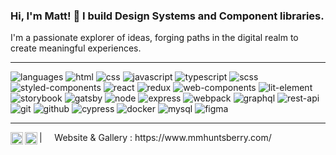 ### Hi, I'm Matt! 👋 **I build Design Systems and Component libraries.**
<span>I'm a passionate explorer of ideas, forging paths in the digital realm to create meaningful experiences.</span>

----
![languages](https://img.shields.io/static/v1?label=&message=languages:&color=111&style=flat-square)
![html](https://img.shields.io/static/v1?logo=html5&label=&message=HTML&color=36465D&logoColor=AAA&style=flat-square)
![css](https://img.shields.io/static/v1?logo=css3&label=&message=CSS&color=36465D&logoColor=AAA&style=flat-square)
![javascript](https://img.shields.io/static/v1?logo=javascript&label=&message=JavaScript&color=36465D&logoColor=AAA&style=flat-square)
![typescript](https://img.shields.io/static/v1?logo=typescript&label=&message=TypeScript&color=36465D&logoColor=AAA&style=flat-square)
![scss](https://img.shields.io/static/v1?logo=sass&label=&message=SCSS&color=36465D&logoColor=AAA&style=flat-square)
![styled-components](https://img.shields.io/static/v1?logo=styled-components&label=&message=Styled%20Components&color=36465D&logoColor=AAA&style=flat-square)
![react](https://img.shields.io/static/v1?logo=react&label=&message=React&color=36465D&logoColor=AAA&style=flat-square)
![redux](https://img.shields.io/static/v1?logo=redux&label=&message=Redux&color=36465D&logoColor=AAA&style=flat-square)
![web-components](https://img.shields.io/static/v1?logo=webcomponents.org&label=&message=Web%20Components&color=36465D&logoColor=AAA&style=flat-square)
![lit-element](https://img.shields.io/static/v1?logo=webcomponents.org&label=&message=Lit%20Element&color=36465D&logoColor=AAA&style=flat-square)
![storybook](https://img.shields.io/static/v1?logo=storybook&label=&message=Storybook&color=36465D&logoColor=AAA&style=flat-square)
![gatsby](https://img.shields.io/static/v1?logo=gatsby&label=&message=Gatsby&color=36465D&logoColor=AAA&style=flat-square)
![node](https://img.shields.io/static/v1?logo=node.js&label=&message=Node&color=36465D&logoColor=AAA&style=flat-square)
![express](https://img.shields.io/static/v1?logo=express&label=&message=Express&color=36465D&logoColor=AAA&style=flat-square)
![webpack](https://img.shields.io/static/v1?logo=webpack&label=&message=Webpack&color=36465D&logoColor=AAA&style=flat-square)
![graphql](https://img.shields.io/static/v1?logo=graphql&label=&message=GraphQL&color=36465D&logoColor=AAA&style=flat-square)
![rest-api](https://img.shields.io/static/v1?logo=json&label=&message=REST%20API&color=36465D&logoColor=AAA&style=flat-square)
![git](https://img.shields.io/static/v1?logo=git&label=&message=Git&color=36465D&logoColor=AAA&style=flat-square)
![github](https://img.shields.io/static/v1?logo=github&label=&message=Github&color=36465D&logoColor=AAA&style=flat-square)
![cypress](https://img.shields.io/static/v1?logo=cypress&label=&message=Cypress&color=36465D&logoColor=AAA&style=flat-square)
![docker](https://img.shields.io/static/v1?logo=docker&label=&message=Docker&color=36465D&logoColor=AAA&style=flat-square)
![mysql](https://img.shields.io/static/v1?logo=mysql&label=&message=MySQL&color=36465D&logoColor=AAA&style=flat-square)
![figma](https://img.shields.io/static/v1?logo=figma&label=&message=Figma&color=36465D&logoColor=AAA&style=flat-square)




----


<a href="https://www.instagram.com/mmhuntsberry/">
  <img align="left" alt="Matt's Instagram" width="20px" src="https://simpleicons.now.sh/instagram/495f7e" />
</a>
<a href="https://linkedin.com/in/mmhuntsberry">
  <img align="left" alt="Matt's LinkedIn" width="20px" src="https://simpleicons.now.sh/linkedin/495f7e" />
</a>
| &nbsp;&nbsp;&nbsp; Website & Gallery : https://www.mmhuntsberry.com/
